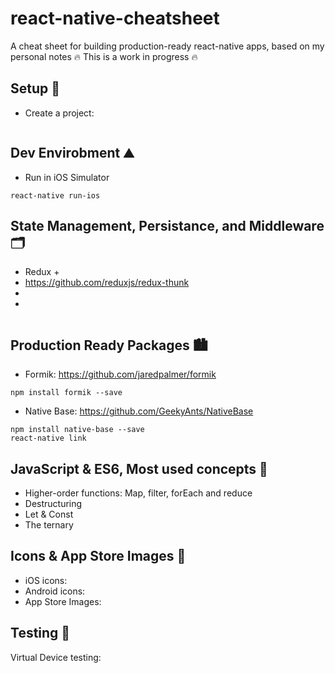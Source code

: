 # react-native-cheatsheet
A cheat sheet for building production-ready react-native apps, based on my personal notes
🔥 This is a work in progress 🔥

## Setup 🚧
* Create a project:
``` react-native init MyAppName
```

## Dev Envirobment ⛰
* Run in iOS Simulator
```
react-native run-ios
```

## State Management, Persistance, and Middleware 🗂
* Redux + 
* https://github.com/reduxjs/redux-thunk
* 
* 
```

```

## Production Ready Packages 🏙
* Formik: https://github.com/jaredpalmer/formik
```
npm install formik --save
```
* Native Base: https://github.com/GeekyAnts/NativeBase
```
npm install native-base --save
react-native link
```



## JavaScript & ES6, Most used concepts 🍎
* Higher-order functions: Map, filter, forEach and reduce
* Destructuring
* Let & Const
* The ternary

## Icons & App Store Images 📸
* iOS icons: 
* Android icons:
* App Store Images: 

## Testing 🥽
Virtual Device testing:




